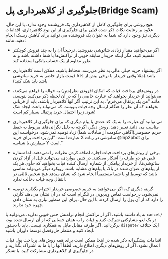 # جلوگیری از کلاهبرداری پل(Bridge Scam)

هیچ روشی برای جلوگیری کامل از کلاهبرداری یک فروشنده وجود ندارد. با این حال، علاوه بر رعایت نکات ذکر شده قبلی برای جلوگیری از این نوع کلاهبرداری، اقدامات دیگری نیز وجود دارد که شما به عنوان یک فروشنده می توانید برای کاهش ریسک انجام دهید، مانند:

- اگر می‌خواهید مقدار زیادی شاتوشی بفروشید، ترجیحاً آن را به چند فروش کوچکتر تقسیم کنید، مگر اینکه خریدار سابقه خوبی از تراکنش‌ها با شما داشته باشد و به طور مداوم از یک حساب بانکی استفاده کند.

- اگر پیشنهاد خرید خیلی عالی به نظر می‌رسد، محتاط باشید. ممکن است کلاهبرداری باشد.(مثلا وقتی خریدار با نرخی بیش از %5 قیمت بازار حاضر به خرید ساتوشی باشد باید شک کنید)

- در روش‌های پرداخت فیات که امکان افزودن نظر(متن) به حواله را فراهم می‌کنند، می‌توانید از خریدار بخواهید که عبارت خاصی را که در آن لحظه ذکر می‌کنید بنویسد، مانند "من یک پرتقال می‌خرم". به این ترتیب اگر آنها کلاهبردار باشند، باید از قربانی بخواهند که آن نظر را هنگام ارسال وجه فیات بنویسد، که می‌تواند باعث ایجاد شک شود. زیرا احتمال خرید پرتقال بسیار کم است!

- می توانید آن عبارت را به یک کد عددی یا پیام دیگری که برای جلوگیری از کلاهبرداری مناسب می دانید تغییر دهید. روش دیگر، اگرچه به دلیل نگرانی‌های مربوط به حفظ حریم خصوصی(آگاهی حکومت از مبادلات شما) زیاد توصیه نمی‌شود، درخواست این عبارت است: "این پرداخت برای خرید X ساتوشی در ربات @lnp2pbot برای سفارش با شناسه Y است."

- برخی از روش‌های پرداخت فیات اجازه اضافه کردن نظرات را نمی‌دهند، اما شماره تلفن هر دو طرف را آشکار می‌کنند. در چنین مواردی، می‌توانید قبل از آزاد کردن ساتوشی‌ها، از خریدار پیامکی از شماره ارسال کننده فیات بخواهید که حاوی هر یک از پیام‌های عنوان شده در بالا، یا پیام‌های مشابه باشد. رویکرد دیگر می‌تواند تماسی باشد که توسط او یا شما مستقیماً انجام شود که نشان میدهد هیچ شخص ثالثی در انتقال وجه فیات دخالت ندارد.

- گزینه دیگری که، اگر می‌خواهید به حریم خصوصی خریدار احترام بگذارید توصیه نمی‌شود، درخواست تماس ویدیویی در تلگرام است که در آن نشان می‌دهند کارتی را دارد که از آن پول را ارسال کرده‌. با این حال، برای این منظور نیازی به نشان دادن چهره خود ندارند.

به یاد داشته باشید، اگر از تراکنش انجام ترامنش حس خوبی ندارید، می‌توانید با `cancel/` در یک لغو مشارکتی شرکت کنید و فیات را به همان حسابی که از آن ارسال شده بود، برگردانید. اگر طرف مقابل مایل به همکاری نیست، باید با دستور `dispute/` ایک ختلاف ایجاد کنید و منتظر حل‌وفصل توسط داوران باشید.

اقدامات پیشگیرانه ذکر شده در اینجا ممکن است برای همه روش‌های پرداخت پول فیات اعمال نشود. اگر از روش‌های دیگری اطلاع دارید، لطفاً آنها را با ما به اشتراک بگذارید و در جلوگیری از کلاهبرداری مشارکت کنید. با تشکر

</div>
